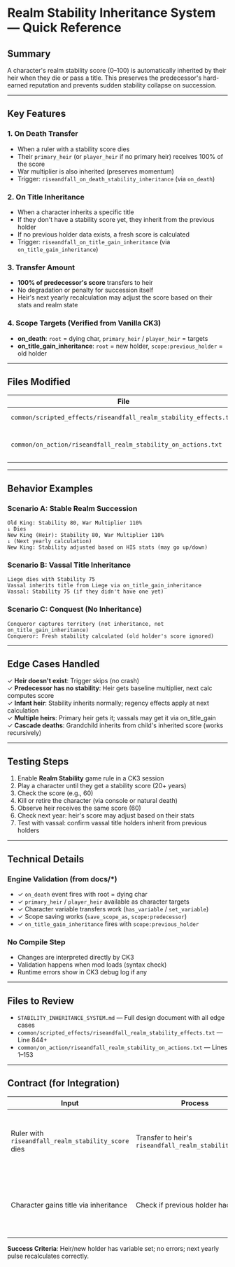# Realm Stability Inheritance System — Quick Reference

## Summary
A character's realm stability score (0–100) is automatically inherited by their heir when they die or pass a title. This preserves the predecessor's hard-earned reputation and prevents sudden stability collapse on succession.

---

## Key Features

### 1. **On Death Transfer**
- When a ruler with a stability score dies
- Their `primary_heir` (or `player_heir` if no primary heir) receives 100% of the score
- War multiplier is also inherited (preserves momentum)
- Trigger: `riseandfall_on_death_stability_inheritance` (via `on_death`)

### 2. **On Title Inheritance**
- When a character inherits a specific title
- If they don't have a stability score yet, they inherit from the previous holder
- If no previous holder data exists, a fresh score is calculated
- Trigger: `riseandfall_on_title_gain_inheritance` (via `on_title_gain_inheritance`)

### 3. **Transfer Amount**
- **100% of predecessor's score** transfers to heir
- No degradation or penalty for succession itself
- Heir's next yearly recalculation may adjust the score based on their stats and realm state

### 4. **Scope Targets** (Verified from Vanilla CK3)
- **on_death**: `root` = dying char, `primary_heir` / `player_heir` = targets
- **on_title_gain_inheritance**: `root` = new holder, `scope:previous_holder` = old holder

---

## Files Modified

| File | Change | Purpose |
|---|---|---|
| `common/scripted_effects/riseandfall_realm_stability_effects.txt` | Added `riseandfall_inherit_stability_score_se` | Transfer logic |
| `common/on_action/riseandfall_realm_stability_on_actions.txt` | Added `riseandfall_on_death_stability_inheritance` + modified `riseandfall_on_title_gain_inheritance` | Trigger hooks |

---

## Behavior Examples

### Scenario A: Stable Realm Succession
```
Old King: Stability 80, War Multiplier 110%
↓ Dies
New King (Heir): Stability 80, War Multiplier 110%
↓ (Next yearly calculation)
New King: Stability adjusted based on HIS stats (may go up/down)
```

### Scenario B: Vassal Title Inheritance
```
Liege dies with Stability 75
Vassal inherits title from Liege via on_title_gain_inheritance
Vassal: Stability 75 (if they didn't have one yet)
```

### Scenario C: Conquest (No Inheritance)
```
Conqueror captures territory (not inheritance, not on_title_gain_inheritance)
Conqueror: Fresh stability calculated (old holder's score ignored)
```

---

## Edge Cases Handled

✓ **Heir doesn't exist**: Trigger skips (no crash)  
✓ **Predecessor has no stability**: Heir gets baseline multiplier, next calc computes score  
✓ **Infant heir**: Stability inherits normally; regency effects apply at next calculation  
✓ **Multiple heirs**: Primary heir gets it; vassals may get it via on_title_gain  
✓ **Cascade deaths**: Grandchild inherits from child's inherited score (works recursively)  

---

## Testing Steps

1. Enable **Realm Stability** game rule in a CK3 session
2. Play a character until they get a stability score (20+ years)
3. Check the score (e.g., 60)
4. Kill or retire the character (via console or natural death)
5. Observe heir receives the same score (60)
6. Check next year: heir's score may adjust based on their stats
7. Test with vassal: confirm vassal title holders inherit from previous holders

---

## Technical Details

### Engine Validation (from docs/*)
- ✓ `on_death` event fires with root = dying char
- ✓ `primary_heir` / `player_heir` available as character targets
- ✓ Character variable transfers work (`has_variable` / `set_variable`)
- ✓ Scope saving works (`save_scope_as`, `scope:predecessor`)
- ✓ `on_title_gain_inheritance` fires with `scope:previous_holder`

### No Compile Step
- Changes are interpreted directly by CK3
- Validation happens when mod loads (syntax check)
- Runtime errors show in CK3 debug log if any

---

## Files to Review

- `STABILITY_INHERITANCE_SYSTEM.md` — Full design document with all edge cases
- `common/scripted_effects/riseandfall_realm_stability_effects.txt` — Line 844+
- `common/on_action/riseandfall_realm_stability_on_actions.txt` — Lines 1–153

---

## Contract (for Integration)

| Input | Process | Output |
|---|---|---|
| Ruler with `riseandfall_realm_stability_score` dies | Transfer to heir's `riseandfall_realm_stability_score` | Heir has same score; next yearly calc adjusts |
| Character gains title via inheritance | Check if previous holder had score | Inherit score (or calculate fresh if none exists) |

**Success Criteria**: Heir/new holder has variable set; no errors; next yearly pulse recalculates correctly.

